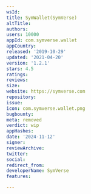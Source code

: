 ```yaml
---
wsId: 
title: SymWallet(SymVerse)
altTitle: 
authors: 
users: 10000
appId: com.symverse.wallet
appCountry: 
released: '2019-10-29'
updated: '2021-04-20'
version: '1.2.1'
stars: 4.5
ratings: 
reviews: 
size: 
website: https://symverse.com
repository: 
issue: 
icon: com.symverse.wallet.png
bugbounty: 
meta: removed
verdict: wip
appHashes: 
date: '2024-11-12'
signer: 
reviewArchive: 
twitter: 
social: 
redirect_from: 
developerName: SymVerse
features: 

---
```


